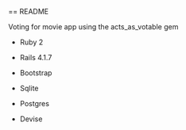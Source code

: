 == README

Voting for movie app using the acts_as_votable gem

* Ruby 2

* Rails 4.1.7

* Bootstrap

* Sqlite 

* Postgres

* Devise

